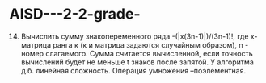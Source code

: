 # AISD---2-2-grade-
14. Вычислить сумму знакопеременного ряда -(|х(3n-1)|)/(3n-1)!, где х-матрица ранга к (к и матрица задаются случайным образом), n - номер слагаемого. 
Сумма считается вычисленной, если точность вычислений будет не меньше t знаков после запятой. У алгоритма д.б. линейная сложность. 
Операция умножения –поэлементная.
